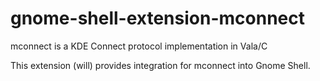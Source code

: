 # gnome-shell-extension-mconnect
mconnect is a KDE Connect protocol implementation in Vala/C

This extension (will) provides integration for mconnect into Gnome Shell.
